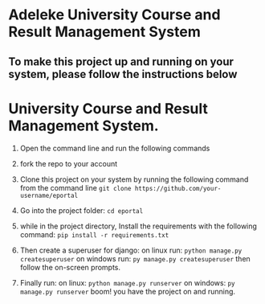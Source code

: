 # Adeleke University Course and Result Management System

## To make this project up and running on your system, please follow the instructions below

# University Course and Result Management System.

1. Open the command line and run the following commands

1. fork the repo to your account

1. Clone this project on your system  by running the following command from the command line `git clone https://github.com/your-username/eportal`

1. Go into the project folder: `cd eportal`

1. while in the project directory, Install the requirements with the following command: `pip install -r requirements.txt`

1. Then create a superuser for django: 
on linux run: `python manage.py createsuperuser` on windows run: `py manage.py createsuperuser` then follow the on-screen prompts.

1. Finally run: on linux: `python manage.py runserver` on windows: `py manage.py runserver` boom! you have the project on and running.

